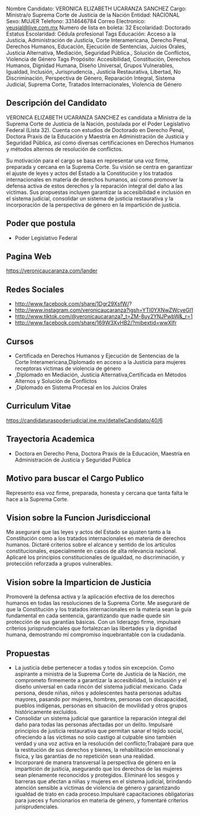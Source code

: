 Nombre Candidato: VERONICA ELIZABETH UCARANZA SANCHEZ
Cargo: Ministra/o Suprema Corte de Justicia de la Nación
Entidad: NACIONAL
Sexo: MUJER
Telefono: 3314646784
Correo Electronico: veusjal@live.com.mx
Numero de lista en boleta: 32
Escolaridad: Doctorado
Estatus Escolaridad: Cédula profesional
Tags Educación: Acceso a la Justicia, Administración de Justicia, Corte Interamericana, Derecho Penal, Derechos Humanos, Educación, Ejecución de Sentencias, Juicios Orales, Justicia Alternativa, Mediación, Seguridad Pública., Solución de Conflictos, Violencia de Género
Tags Propósito: Accesibilidad, Constitución, Derechos Humanos, Dignidad Humana, Diseño Universal, Grupos Vulnerables, Igualdad, Inclusión, Jurisprudencia., Justicia Restaurativa, Libertad, No Discriminación, Perspectiva de Género, Reparación Integral, Sistema Judicial, Suprema Corte, Tratados Internacionales, Violencia de Género


## Descripción del Candidato 

VERONICA ELIZABETH UCARANZA SANCHEZ es candidata a Ministra de la Suprema Corte de Justicia de la Nación, postulada por el Poder Legislativo Federal (Lista 32). Cuenta con estudios de Doctorado en Derecho Penal, Doctora Praxis de la Educación y Maestría en Administración de Justicia y Seguridad Pública, así como diversas certificaciones en Derechos Humanos y métodos alternos de resolución de conflictos.

Su motivación para el cargo se basa en representar una voz firme, preparada y cercana en la Suprema Corte. Su visión se centra en garantizar el ajuste de leyes y actos del Estado a la Constitución y los tratados internacionales en materia de derechos humanos, así como promover la defensa activa de estos derechos y la reparación integral del daño a las víctimas. Sus propuestas incluyen garantizar la accesibilidad e inclusión en el sistema judicial, consolidar un sistema de justicia restaurativa y la incorporación de la perspectiva de género en la impartición de justicia.


## Poder que postula

- Poder Legislativo Federal


## Pagina Web

https://veronicaucaranza.com/lander


## Redes Sociales

- http://www.facebook.com/share/1Dgr29XsfW/?
- http://www.instagram.com/veronicaucaranza?igsh=YTI0YXNwZWcyeGI1
- http://www.tiktok.com/@veronicaucaranza?_t=ZM-8uy2YNJPwbW&_r=1
- http://www.facebook.com/share/169W3XvHB2/?mibextid=wwXlfr


## Cursos

- Certificada en Derechos Humanos y Ejecución de Sentencias de la Corte Interamericana,Diplomado en acceso a la Justicia para mujeres receptoras victimas de violencia de género
- ,Diplomado en Mediación, Justicia Alternativa,Certificada en Métodos Alternos y Solución de Conflictos
- ,Diplomado en Sistema Procesal en los Juicios Orales


## Curriculum Vitae

https://candidaturaspoderjudicial.ine.mx/detalleCandidato/40/6


## Trayectoria Academica

- Doctora en Derecho Pena, Doctora Praxis de la Educación, Maestría en Administración de Justicia y Seguridad Pública


## Motivo para buscar el Cargo Publico

Represento esa voz firme, preparada, honesta y cercana que tanta falta le hace a la Suprema Corte.


## Vision sobre la Funcion Jurisdiccional

Me aseguraré que las leyes y actos del Estado se ajusten tanto a la Constitución como a los tratados internacionales en materia de derechos humanos. Dictaré criterios sobre el alcance y sentido de los artículos constitucionales, especialmente en casos de alta relevancia nacional. Aplicaré los principios constitucionales de igualdad, no discriminación, y protección reforzada a grupos vulnerables.


## Vision sobre la Imparticion de Justicia

Promoveré la defensa activa y la aplicación efectiva de los derechos humanos en todas las resoluciones de la Suprema Corte. Me aseguraré de que la Constitución y los tratados internacionales en la materia sean la guía fundamental en cada sentencia, garantizando que nadie quede sin protección de sus garantías básicas. Con un liderazgo firme, impulsaré criterios jurisprudenciales que fortalezcan las libertades y la dignidad humana, demostrando mi compromiso inquebrantable con la ciudadanía.


## Propuestas

- La justicia debe pertenecer a todas y todos sin excepción. Como aspirante a ministra de la Suprema Corte de Justicia de la Nación, me comprometo firmemente a garantizar la accesibilidad, la inclusión y el diseño universal en cada rincón del sistema judicial mexicano. Cada persona, desde niñas, niños y adolescentes hasta personas adultas mayores, pasando por mujeres, hombres, personas con discapacidad, pueblos indígenas, personas en situación de movilidad y otros grupos históricamente excluidos.
- Consolidar un sistema judicial que garantice la reparación integral del daño para todas las personas afectadas por un delito. Impulsaré principios de justicia restaurativa que permitan sanar el tejido social, ofreciendo a las víctimas no solo castigo al culpable sino también verdad y una voz activa en la resolución del conflicto;Trabajaré para que la restitución de sus derechos y bienes, la rehabilitación emocional y física, y las garantías de no repetición sean una realidad.
- Incorporaré de manera transversal la perspectiva de género en la impartición de justicia, asegurando que los derechos de las mujeres sean plenamente reconocidos y protegidos. Eliminaré los sesgos y barreras que afectan a niñas y mujeres en el sistema judicial, brindando atención sensible a víctimas de violencia de género y garantizando igualdad de trato en cada proceso.Impulsaré capacitaciones obligatorias para jueces y funcionarios en materia de género, y fomentaré criterios jurisprudenciales.

